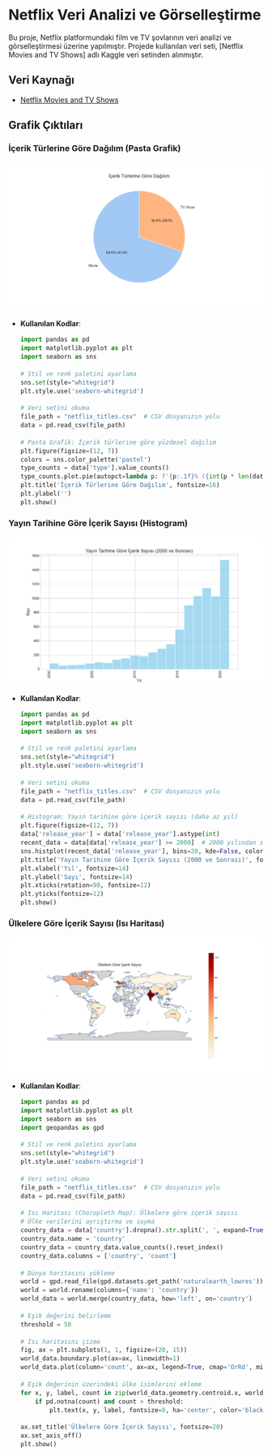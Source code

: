 # Netflix Veri Analizi ve Görselleştirme

Bu proje, Netflix platformundaki film ve TV şovlarının veri analizi ve görselleştirmesi üzerine yapılmıştır. Projede kullanılan veri seti, [Netflix Movies and TV Shows] adlı Kaggle veri setinden alınmıştır.

## Veri Kaynağı

- [Netflix Movies and TV Shows](https://www.kaggle.com/shivamb/netflix-shows)

## Grafik Çıktıları

### İçerik Türlerine Göre Dağılım (Pasta Grafik)

![İçerik Türlerine Göre Dağılım](graphics/Figure_1.png)

- **Kullanılan Kodlar**: 
    ```python
    import pandas as pd
    import matplotlib.pyplot as plt
    import seaborn as sns

    # Stil ve renk paletini ayarlama
    sns.set(style="whitegrid")
    plt.style.use('seaborn-whitegrid')

    # Veri setini okuma
    file_path = "netflix_titles.csv"  # CSV dosyanızın yolu
    data = pd.read_csv(file_path)

    # Pasta Grafik: İçerik türlerine göre yüzdesel dağılım
    plt.figure(figsize=(12, 7))
    colors = sns.color_palette('pastel')
    type_counts = data['type'].value_counts()
    type_counts.plot.pie(autopct=lambda p: f'{p:.1f}% ({int(p * len(data) / 100)})', startangle=90, colors=colors, textprops={'fontsize': 12})
    plt.title('İçerik Türlerine Göre Dağılım', fontsize=16)
    plt.ylabel('')
    plt.show()
    ```

### Yayın Tarihine Göre İçerik Sayısı (Histogram)

![Yayın Tarihine Göre İçerik Sayısı](graphics/Figure_2.png)

- **Kullanılan Kodlar**: 
    ```python
    import pandas as pd
    import matplotlib.pyplot as plt
    import seaborn as sns

    # Stil ve renk paletini ayarlama
    sns.set(style="whitegrid")
    plt.style.use('seaborn-whitegrid')

    # Veri setini okuma
    file_path = "netflix_titles.csv"  # CSV dosyanızın yolu
    data = pd.read_csv(file_path)

    # Histogram: Yayın tarihine göre içerik sayısı (daha az yıl)
    plt.figure(figsize=(12, 7))
    data['release_year'] = data['release_year'].astype(int)
    recent_data = data[data['release_year'] >= 2000]  # 2000 yılından sonraki verileri al
    sns.histplot(recent_data['release_year'], bins=20, kde=False, color='skyblue')
    plt.title('Yayın Tarihine Göre İçerik Sayısı (2000 ve Sonrası)', fontsize=16)
    plt.xlabel('Yıl', fontsize=14)
    plt.ylabel('Sayı', fontsize=14)
    plt.xticks(rotation=90, fontsize=12)
    plt.yticks(fontsize=12)
    plt.show()
    ```

### Ülkelere Göre İçerik Sayısı (Isı Haritası)

![Ülkelere Göre İçerik Sayısı](graphics/Figure_3.png)

- **Kullanılan Kodlar**: 
    ```python
    import pandas as pd
    import matplotlib.pyplot as plt
    import seaborn as sns
    import geopandas as gpd

    # Stil ve renk paletini ayarlama
    sns.set(style="whitegrid")
    plt.style.use('seaborn-whitegrid')

    # Veri setini okuma
    file_path = "netflix_titles.csv"  # CSV dosyanızın yolu
    data = pd.read_csv(file_path)

    # Isı Haritası (Choropleth Map): Ülkelere göre içerik sayısı
    # Ülke verilerini ayrıştırma ve sayma
    country_data = data['country'].dropna().str.split(', ', expand=True).stack().reset_index(level=1, drop=True)
    country_data.name = 'country'
    country_data = country_data.value_counts().reset_index()
    country_data.columns = ['country', 'count']

    # Dünya haritasını yükleme
    world = gpd.read_file(gpd.datasets.get_path('naturalearth_lowres'))
    world = world.rename(columns={'name': 'country'})
    world_data = world.merge(country_data, how='left', on='country')

    # Eşik değerini belirleme
    threshold = 50

    # Isı haritasını çizme
    fig, ax = plt.subplots(1, 1, figsize=(20, 15))
    world_data.boundary.plot(ax=ax, linewidth=1)
    world_data.plot(column='count', ax=ax, legend=True, cmap='OrRd', missing_kwds={"color": "lightgrey"}, edgecolor='black', linewidth=0.4)

    # Eşik değerinin üzerindeki ülke isimlerini ekleme
    for x, y, label, count in zip(world_data.geometry.centroid.x, world_data.geometry.centroid.y, world_data['country'], world_data['count']):
        if pd.notna(count) and count > threshold:
            plt.text(x, y, label, fontsize=8, ha='center', color='black')

    ax.set_title('Ülkelere Göre İçerik Sayısı', fontsize=20)
    ax.set_axis_off()
    plt.show()
    ```

